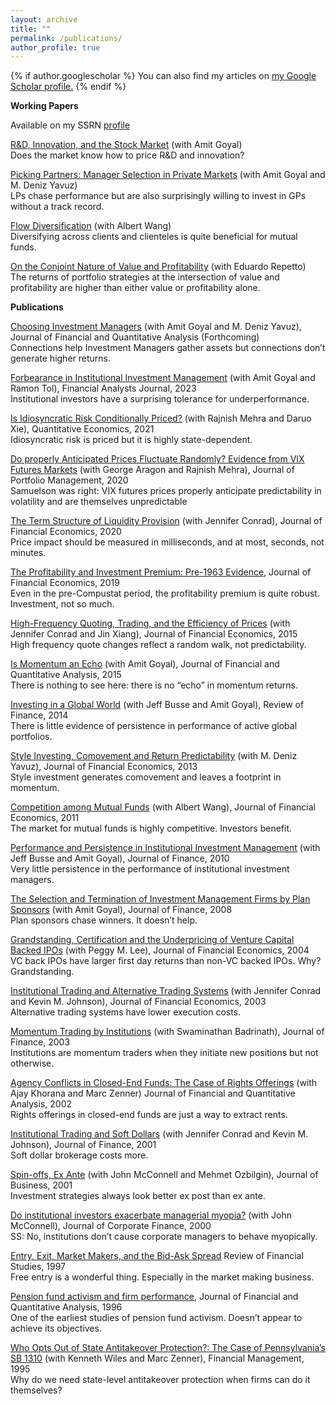 ```yaml
---
layout: archive
title: ""
permalink: /publications/
author_profile: true
---
```


{% if author.googlescholar %}
  You can also find my articles on <u><a href="{{author.googlescholar}}">my Google Scholar profile</a>.</u>
{% endif %}

**Working Papers**

Available on my SSRN [profile](https://papers.ssrn.com/sol3/cf_dev/AbsByAuth.cfm?per_id=17867)

[R&amp;D, Innovation, and the Stock Market](https://papers.ssrn.com/sol3/papers.cfm?abstract_id=4568392) (with Amit Goyal)  
Does the market know how to price R&amp;D and innovation?

[Picking Partners: Manager Selection in Private Markets](https://papers.ssrn.com/sol3/papers.cfm?abstract_id=3910494) (with Amit Goyal and M. Deniz Yavuz)  
LPs chase performance but are also surprisingly willing to invest in GPs without a track
record.

[Flow Diversification](https://papers.ssrn.com/sol3/papers.cfm?abstract_id=4013988) (with Albert Wang)  
Diversifying across clients and clienteles is quite beneficial for mutual funds.

[On the Conjoint Nature of Value and Profitability](https://papers.ssrn.com/sol3/papers.cfm?abstract_id=3635714) (with Eduardo Repetto)  
The returns of portfolio strategies at the intersection of value and profitability are higher than
either value or profitability alone.

**Publications**

[Choosing Investment Managers](https://papers.ssrn.com/sol3/papers.cfm?abstract_id=3651476) (with Amit Goyal and M. Deniz Yavuz), Journal of Financial and Quantitative Analysis (Forthcoming)  
Connections help Investment Managers gather assets but connections don’t generate higher
returns.

[Forbearance in Institutional Investment Management](https://www.tandfonline.com/doi/full/10.1080/0015198X.2023.2176163) (with Amit Goyal and Ramon Tol), Financial Analysts Journal, 2023  
Institutional investors have a surprising tolerance for underperformance.

[Is Idiosyncratic Risk Conditionally Priced?](https://onlinelibrary.wiley.com/doi/full/10.3982/QE1528) (with Rajnish Mehra and Daruo Xie), Quantitative Economics, 2021  
Idiosyncratic risk is priced but it is highly state-dependent.

[Do properly Anticipated Prices Fluctuate Randomly? Evidence from VIX Futures Markets](https://www.pm-research.com/content/iijpormgmt/46/7/144) (with
George Aragon and Rajnish Mehra), Journal of Portfolio Management, 2020  
Samuelson was right: VIX futures prices properly anticipate predictability in volatility and
are themselves unpredictable

[The Term Structure of Liquidity Provision](https://www.sciencedirect.com/science/article/pii/S0304405X19302272) (with Jennifer Conrad), Journal of Financial Economics, 2020  
Price impact should be measured in milliseconds, and at most, seconds, not minutes.

[The Profitability and Investment Premium: Pre-1963 Evidence](https://www.sciencedirect.com/science/article/pii/S0304405X18302599), Journal of Financial Economics, 2019  
Even in the pre-Compustat period, the profitability premium is quite robust. Investment, not
so much.

[High-Frequency Quoting, Trading, and the Efficiency of Prices](https://www.sciencedirect.com/science/article/pii/S0304405X15000240) (with Jennifer Conrad and Jin
Xiang), Journal of Financial Economics, 2015  
High frequency quote changes reflect a random walk, not predictability.

[Is Momentum an Echo](https://www.cambridge.org/core/services/aop-cambridge-core/content/view/5E4B893AFD2F110B7347F8F483D28ED3/S0022109015000575a.pdf/is-momentum-an-echo.pdf) (with Amit Goyal), Journal of Financial and Quantitative Analysis, 2015  
There is nothing to see here: there is no “echo” in momentum returns.

[Investing in a Global World](https://academic.oup.com/rof/article/18/2/561/1579540) (with Jeff Busse and Amit Goyal), Review of Finance, 2014  
There is little evidence of persistence in performance of active global portfolios.

[Style Investing, Comovement and Return Predictability](https://www.sciencedirect.com/science/article/pii/S0304405X12001596) (with M. Deniz Yavuz), Journal of Financial Economics, 2013  
Style investment generates comovement and leaves a footprint in momentum.

[Competition among Mutual Funds](https://www.sciencedirect.com/science/article/pii/S0304405X10001881) (with Albert Wang), Journal of Financial Economics, 2011  
The market for mutual funds is highly competitive. Investors benefit.

[Performance and Persistence in Institutional Investment Management](https://onlinelibrary.wiley.com/doi/full/10.1111/j.1540-6261.2009.01550.x) (with Jeff Busse and Amit
Goyal), Journal of Finance, 2010  
Very little persistence in the performance of institutional investment managers.

[The Selection and Termination of Investment Management Firms by Plan Sponsors](https://onlinelibrary.wiley.com/doi/full/10.1111/j.1540-6261.2008.01375.x) (with Amit
Goyal), Journal of Finance, 2008  
Plan sponsors chase winners. It doesn’t help.

[Grandstanding, Certification and the Underpricing of Venture Capital Backed IPOs](https://www.sciencedirect.com/science/article/pii/S0304405X04000339) (with Peggy
M. Lee), Journal of Financial Economics, 2004  
VC back IPOs have larger first day returns than non-VC backed IPOs. Why? Grandstanding.

[Institutional Trading and Alternative Trading Systems](https://www.sciencedirect.com/science/article/pii/S0304405X03001430) (with Jennifer Conrad and Kevin M.
Johnson), Journal of Financial Economics, 2003  
Alternative trading systems have lower execution costs.

[Momentum Trading by Institutions](https://onlinelibrary.wiley.com/doi/pdf/10.1111/1540-6261.00502) (with Swaminathan Badrinath), Journal of Finance, 2003  
Institutions are momentum traders when they initiate new positions but not otherwise.

[Agency Conflicts in Closed-End Funds: The Case of Rights Offerings](https://www.jstor.org/stable/3595002) (with Ajay Khorana and
Marc Zenner)
Journal of Financial and Quantitative Analysis, 2002  
Rights offerings in closed-end funds are just a way to extract rents.

[Institutional Trading and Soft Dollars](https://onlinelibrary.wiley.com/doi/10.1111/0022-1082.00331) (with Jennifer Conrad and Kevin M. Johnson), Journal of Finance, 2001  
Soft dollar brokerage costs more.

[Spin-offs, Ex Ante](https://www.jstor.org/stable/10.1086/209672) (with John McConnell and Mehmet Ozbilgin), Journal of Business, 2001  
Investment strategies always look better ex post than ex ante.

[Do institutional investors exacerbate managerial myopia?](https://www.sciencedirect.com/science/article/pii/S0929119900000055) (with John McConnell), Journal of Corporate Finance, 2000  
SS: No, institutions don’t cause corporate managers to behave myopically.

[Entry, Exit, Market Makers, and the Bid-Ask Spread](https://academic.oup.com/rfs/article/10/3/871/1636792)
Review of Financial Studies, 1997  
Free entry is a wonderful thing. Especially in the market making business.

[Pension fund activism and firm performance](https://www.cambridge.org/core/journals/journal-of-financial-and-quantitative-analysis/article/abs/pension-fund-activism-and-firm-performance/304771363B4E55773554DCA35B5214F9), Journal of Financial and Quantitative Analysis, 1996  
One of the earliest studies of pension fund activism. Doesn’t appear to achieve its objectives.

[Who Opts Out of State Antitakeover Protection?: The Case of Pennsylvania’s SB 1310](https://www.jstor.org/stable/3665555) (with
Kenneth Wiles and Marc Zenner), Financial Management, 1995  
Why do we need state-level antitakeover protection when firms can do it themselves?
